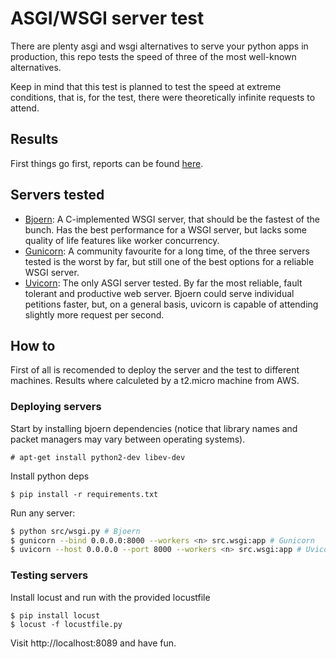 # ASGI/WSGI server test

There are plenty asgi and wsgi alternatives to serve your python apps in production, this repo tests the speed of three of the most well-known alternatives.

Keep in mind that this test is planned to test the speed at extreme conditions, that is, for the test, there were theoretically infinite requests to attend.

## Results

First things go first, reports can be found [here](./results).

## Servers tested

* [Bjoern](https://github.com/jonashaag/bjoern): A C-implemented WSGI server, that should be the fastest of the bunch. Has the best performance for a WSGI server, but lacks some quality of life features like worker concurrency.
* [Gunicorn](https://github.com/benoitc/gunicorn): A community favourite for a long time, of the three servers tested is the worst by far, but still one of the best options for a reliable WSGI server.
* [Uvicorn](https://github.com/encode/uvicorn): The only ASGI server tested. By far the most reliable, fault tolerant and productive web server. Bjoern could serve individual petitions faster, but, on a general basis, uvicorn is capable of attending slightly more request per second.

## How to

First of all is recomended to deploy the server and the test to different machines. Results where calculeted by a t2.micro machine from AWS.

### Deploying servers

Start by installing bjoern dependencies (notice that library names and packet managers may vary between operating systems).
```
# apt-get install python2-dev libev-dev
```
Install python deps
```
$ pip install -r requirements.txt
```
Run any server:
```bash
$ python src/wsgi.py # Bjoern
$ gunicorn --bind 0.0.0.0:8000 --workers <n> src.wsgi:app # Gunicorn
$ uvicorn --host 0.0.0.0 --port 8000 --workers <n> src.wsgi:app # Uvicorn
```

### Testing servers

Install locust and run with the provided locustfile
```
$ pip install locust
$ locust -f locustfile.py
```

Visit http://localhost:8089 and have fun.


